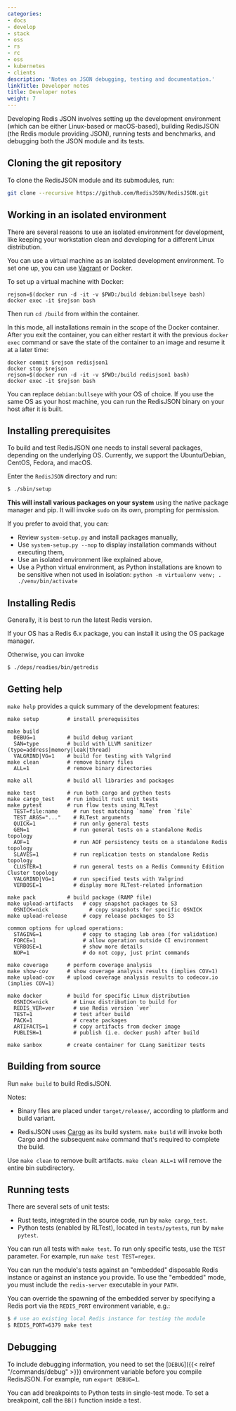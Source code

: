 ```yaml
---
categories:
- docs
- develop
- stack
- oss
- rs
- rc
- oss
- kubernetes
- clients
description: 'Notes on JSON debugging, testing and documentation.'
linkTitle: Developer notes
title: Developer notes
weight: 7
---
```


Developing Redis JSON involves setting up the development environment (which can be either Linux-based or macOS-based), building RedisJSON (the Redis module providing JSON), running tests and benchmarks, and debugging both the JSON module and its tests.

## Cloning the git repository
To clone the RedisJSON module and its submodules, run:
```sh
git clone --recursive https://github.com/RedisJSON/RedisJSON.git
```
## Working in an isolated environment
There are several reasons to use an isolated environment for development, like keeping your workstation clean and developing for a different Linux distribution.

You can use a virtual machine as an isolated development environment. To set one up, you can use [Vagrant](https://www.vagrantup.com) or Docker.

To set up a virtual machine with Docker:

```
rejson=$(docker run -d -it -v $PWD:/build debian:bullseye bash)
docker exec -it $rejson bash
```
Then run ```cd /build``` from within the container.

In this mode, all installations remain in the scope of the Docker container.
After you exit the container, you can either restart it with the previous ```docker exec``` command or save the state of the container to an image and resume it at a later time:

```
docker commit $rejson redisjson1
docker stop $rejson
rejson=$(docker run -d -it -v $PWD:/build redisjson1 bash)
docker exec -it $rejson bash
```

You can replace `debian:bullseye` with your OS of choice. If you use the same OS as your host machine, you can run the RedisJSON binary on your host after it is built.

## Installing prerequisites

To build and test RedisJSON one needs to install several packages, depending on the underlying OS. Currently, we support the Ubuntu/Debian, CentOS, Fedora, and macOS.

Enter the `RedisJSON` directory and run:

```sh
$ ./sbin/setup
```

**This will install various packages on your system** using the native package manager and pip. It will invoke `sudo` on its own, prompting for permission.

If you prefer to avoid that, you can:

* Review `system-setup.py` and install packages manually,
* Use `system-setup.py --nop` to display installation commands without executing them,
* Use an isolated environment like explained above,
* Use a Python virtual environment, as Python installations are known to be sensitive when not used in isolation: `python -m virtualenv venv; . ./venv/bin/activate`

## Installing Redis
Generally, it is best to run the latest Redis version.

If your OS has a Redis 6.x package, you can install it using the OS package manager.

Otherwise, you can invoke
```sh
$ ./deps/readies/bin/getredis
```

## Getting help
```make help``` provides a quick summary of the development features:

```
make setup         # install prerequisites

make build
  DEBUG=1          # build debug variant
  SAN=type         # build with LLVM sanitizer (type=address|memory|leak|thread)
  VALGRIND|VG=1    # build for testing with Valgrind
make clean         # remove binary files
  ALL=1            # remove binary directories

make all           # build all libraries and packages

make test          # run both cargo and python tests
make cargo_test    # run inbuilt rust unit tests
make pytest        # run flow tests using RLTest
  TEST=file:name     # run test matching `name` from `file`
  TEST_ARGS="..."    # RLTest arguments
  QUICK=1            # run only general tests
  GEN=1              # run general tests on a standalone Redis topology
  AOF=1              # run AOF persistency tests on a standalone Redis topology
  SLAVES=1           # run replication tests on standalone Redis topology
  CLUSTER=1          # run general tests on a Redis Community Edition Cluster topology
  VALGRIND|VG=1      # run specified tests with Valgrind
  VERBOSE=1          # display more RLTest-related information

make pack          # build package (RAMP file)
make upload-artifacts   # copy snapshot packages to S3
  OSNICK=nick             # copy snapshots for specific OSNICK
make upload-release     # copy release packages to S3

common options for upload operations:
  STAGING=1             # copy to staging lab area (for validation)
  FORCE=1               # allow operation outside CI environment
  VERBOSE=1             # show more details
  NOP=1                 # do not copy, just print commands

make coverage      # perform coverage analysis
make show-cov      # show coverage analysis results (implies COV=1)
make upload-cov    # upload coverage analysis results to codecov.io (implies COV=1)

make docker        # build for specific Linux distribution
  OSNICK=nick        # Linux distribution to build for
  REDIS_VER=ver      # use Redis version `ver`
  TEST=1             # test after build
  PACK=1             # create packages
  ARTIFACTS=1        # copy artifacts from docker image
  PUBLISH=1          # publish (i.e. docker push) after build

make sanbox        # create container for CLang Sanitizer tests
```

## Building from source
Run ```make build``` to build RedisJSON.

Notes:

* Binary files are placed under `target/release/`, according to platform and build variant.

* RedisJSON uses [Cargo](https://github.com/rust-lang/cargo) as its build system. ```make build``` will invoke both Cargo and the subsequent `make` command that's required to complete the build.

Use ```make clean``` to remove built artifacts. ```make clean ALL=1``` will remove the entire bin subdirectory.

## Running tests
There are several sets of unit tests:
* Rust tests, integrated in the source code, run by ```make cargo_test```.
* Python tests (enabled by RLTest), located in ```tests/pytests```, run by ```make pytest```.

You can run all tests with ```make test```.
To run only specific tests, use the ```TEST``` parameter. For example, run ```make test TEST=regex```.

You can run the module's tests against an "embedded" disposable Redis instance or against an instance
you provide. To use the "embedded" mode, you must include the `redis-server` executable in your `PATH`.

You can override the spawning of the embedded server by specifying a Redis port via the `REDIS_PORT`
environment variable, e.g.:

```bash
$ # use an existing local Redis instance for testing the module
$ REDIS_PORT=6379 make test
```

## Debugging
To include debugging information, you need to set the [`DEBUG`]({{< relref "/commands/debug" >}}) environment variable before you compile RedisJSON. For example, run `export DEBUG=1`.

You can add breakpoints to Python tests in single-test mode. To set a breakpoint, call the ```BB()``` function inside a test.


